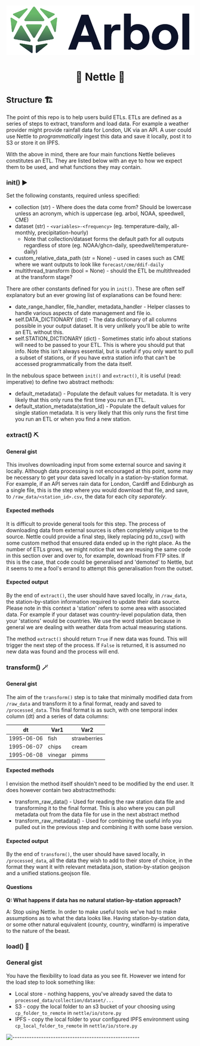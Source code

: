 <p align="center"> 
  <img src='docs/static/arbol.svg'></img>
</p>
<h1 align="center"> 🌱 Nettle 🌱 </h1>

<h2> Structure 🏗️ </h2>

The point of this repo is to help users build ETLs. ETLs are defined as a series of steps to extract, transform and load data. For example a weather provider might provide rainfall data for London, UK via an API. A user could use Nettle to _programmatically_ ingest this data and save it locally, post it to S3 or store it on IPFS.

With the above in mind, there are four main functions Nettle believes constitutes an ETL. They are listed below with an eye to how we expect them to be used, and what functions they may contain.

### init() ▶️
Set the following constants, required unless specified:
-  collection (str) - Where does the data come from? Should be lowercase unless an acronym, which is uppercase (eg. arbol, NOAA, speedwell, CME)
-  dataset (str) - `<variables>-<frequency>` (eg. temperature-daily, all-monthly, precipitation-hourly)
    -  Note that collection/dataset forms the default path for all outputs regardless of store (eg. NOAA/ghcn-daily, speedwell/temperature-daily)
-  custom_relative_data_path (str = None) - used in cases such as CME where we want outputs to look like `forecast/cme/ddif-daily`
-  multithread_transform (bool = None) - should the ETL be multithreaded at the transform stage?

There are other constants defined for you in `init()`. These are often self explanatory but an ever growing list of explanations can be found here:
-  date_range_handler, file_handler, metadata_handler - Helper classes to handle various aspects of date management and file io.
-  self.DATA_DICTIONARY (dict) - The data dictionary of all columns possible in your output dataset. It is very unlikely you'll be able to write an ETL without this.
-  self.STATION_DICTIONARY (dict) - Sometimes static info about stations will need to be passed to your ETL. This is where you should put that info. Note this isn't always essential, but is useful if you only want to pull a subset of stations, or if you have extra station info that can't be accessed programmatically from the data itself.

In the nebulous space between `init()` and `extract()`, it is useful (read: imperative) to define two abstract methods:
-  default_metadata() - Populate the default values for metadata. It is very likely that this only runs the first time you run an ETL.
-  default_station_metadata(station_id) - Populate the default values for single station metadata. It is very likely that this only runs the first time you run an ETL or when you find a new station.

### extract() ⛏️
#### General gist
This involves downloading input from some external source and saving it locally. Although data processing is not encouraged at this point, some may be necessary to get your data saved locally in a station-by-station format. For example, if an API serves rain data for London, Cardiff and Edinburgh as a single file, this is the step where you would download that file, and save, to `/raw_data/<station_id>.csv`, the data for each city _separately_.

#### Expected methods
It is difficult to provide general tools for this step. The process of downloading data from external sources is often completely unique to the source. Nettle could provide a final step, likely replacing pd.to_csv() with some custom method that ensured data ended up in the right place. As the number of ETLs grows, we might notice that we are reusing the same code in this section over and over to, for example, download from FTP sites. If this is the case, that code could be generalised and 'demoted' to Nettle, but it seems to me a fool's errand to attempt this generalisation from the outset.

#### Expected output
By the end of `extract()`, the user should have saved locally, in `/raw_data`, the station-by-station information required to update their data source. Please note in this context a 'station' refers to some area with associated data. For example if your dataset was country-level population data, then your 'stations' would be countries. We use the word station because in general we are dealing with weather data from actual measuring stations.

The method `extract()` should return `True` if new data was found. This will trigger the next step of the process. If `False` is returned, it is assumed no new data was found and the process will end.

### transform() 🪄
#### General gist
The aim of the `transform()` step is to take that minimally modified data from `/raw_data` and transform it to a final format, ready and saved to `/processed_data`. This final format is as such, with one temporal index column (dt) and a series of data columns:

| dt         | Var1    | Var2         |
|------------|---------|--------------|
| 1995-06-06 | fish    | strawberries |
| 1995-06-07 | chips   | cream        |
| 1995-06-08 | vinegar | pimms        |

#### Expected methods
I envision the method itself shouldn't need to be modified by the end user. It does however contain two abstractmethods:
-  transform_raw_data() - Used for reading the raw station data file and transforming it to the final format. This is also where you can pull metadata out from the data file for use in the next abstract method
-  transform_raw_metadata() - Used for combining the useful info you pulled out in the previous step and combining it with some base version.

#### Expected output
By the end of `transform()`, the user should have saved locally, in `/processed_data`, all the data they wish to add to their store of choice, in the format they want it with relevant metadata.json, station-by-station geojson and a unified stations.geojson file.


#### Questions
**Q: What happens if data has no natural station-by-station approach?**

A: Stop using Nettle. In order to make useful tools we've had to make assumptions as to what the data looks like. Having station-by-station data, or some other natural equivalent (county, country, windfarm) is imperative to the nature of the beast.

### load() 🚀
### General gist
You have the flexibility to load data as you see fit. However we intend for the load step to look something like:
-  Local store - nothing happens, you've already saved the data to `processed_data/collection/dataset/...`
-  S3 - copy the local folder to an s3 bucket of your choosing using `cp_folder_to_remote` in `nettle/io/store.py`
-  IPFS - copy the local folder to your configured IPFS environment using `cp_local_folder_to_remote` in `nettle/io/store.py`


![-----------------------------------------------------](https://raw.githubusercontent.com/andreasbm/readme/master/assets/lines/rainbow.png)